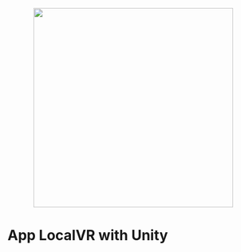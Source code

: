 <p align="center"><a href="https://localvr.net" target="_blank"><img src="https://localvr.net/images/logoamblletres.png" width="400"></a></p>
<h1>App LocalVR with Unity</h1>
